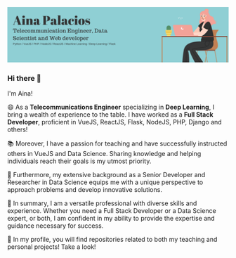 ![Header](header.png)


### Hi there 👋

I'm Aina!

😄 As a **Telecommunications Engineer** specializing in **Deep Learning**, I bring a wealth of experience to the table. I have worked as a **Full Stack Developer**, proficient in VueJS, ReactJS, Flask, NodeJS, PHP, Django and others!

📚 Moreover, I have a passion for teaching and have successfully instructed others in VueJS and Data Science. Sharing knowledge and helping individuals reach their goals is my utmost priority.

🌱 Furthermore, my extensive background as a Senior Developer and Researcher in Data Science equips me with a unique perspective to approach problems and develop innovative solutions.

🚀 In summary, I am a versatile professional with diverse skills and experience. Whether you need a Full Stack Developer or a Data Science expert, or both, I am confident in my ability to provide the expertise and guidance necessary for success.

🔭 In my profile, you will find repositories related to both my teaching and personal projects! Take a look!

<!--
**aina1997/aina1997** is a ✨ _special_ ✨ repository because its `README.md` (this file) appears on your GitHub profile.

Here are some ideas to get you started:

- 🔭 I’m currently working on ...
- 🌱 I’m currently learning ...
- 👯 I’m looking to collaborate on ...
- 🤔 I’m looking for help with ...
- 💬 Ask me about ...
- 📫 How to reach me: ...
- 😄 Pronouns: ...
- ⚡ Fun fact: ...
-->
